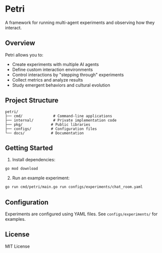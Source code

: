 # Petri

A framework for running multi-agent experiments and observing how they interact. 

## Overview

Petri allows you to:

- Create experiments with multiple AI agents
- Define custom interaction environments
- Control interactions by "stepping through" experiments
- Collect metrics and analyze results
- Study emergent behaviors and cultural evolution

## Project Structure

```
petri/
├── cmd/              # Command-line applications
├── internal/         # Private implementation code
├── pkg/             # Public libraries
├── configs/         # Configuration files
└── docs/            # Documentation
```

## Getting Started

1. Install dependencies:

```bash
go mod download
```

2. Run an example experiment:

```bash
go run cmd/petri/main.go run configs/experiments/chat_room.yaml
```

## Configuration

Experiments are configured using YAML files. See `configs/experiments/` for examples.

## License

MIT License
